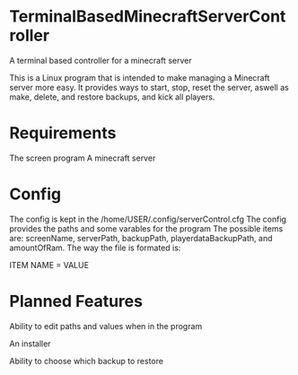 # TerminalBasedMinecraftServerController
A terminal based controller for a minecraft server

This is a Linux program that is intended to make managing a Minecraft server more easy.
It provides ways to start, stop, reset the server, aswell as make, delete, and restore backups, and kick all players.

# Requirements
The screen program
A minecraft server

# Config
The config is kept in the /home/USER/.config/serverControl.cfg
The config provides the paths and some varables for the program
The possible items are: screenName, serverPath, backupPath, playerdataBackupPath, and amountOfRam.
The way the file is formated is:

ITEM NAME = VALUE

# Planned Features
Ability to edit paths and values when in the program

An installer

Ability to choose which backup to restore

